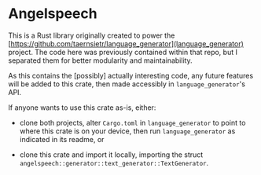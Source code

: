 # Angelspeech

This is a Rust library originally created to power the
[https://github.com/taernsietr/language_generator](language_generator) project.
The code here was previously contained within that repo, but I separated them
for better modularity and maintainability.  

As this contains the \[possibly\] actually interesting code, any future features
will be added to this crate, then made accessibly in `language_generator`'s API.   

If anyone wants to use this crate as-is, either:

- clone both projects, alter `Cargo.toml` in `language_generator` to point to
  where this crate is on your device, then run `language_generator` as indicated
in its readme, or  

- clone this crate and import it locally, importing the struct
  `angelspeech::generator::text_generator::TextGenerator`.
